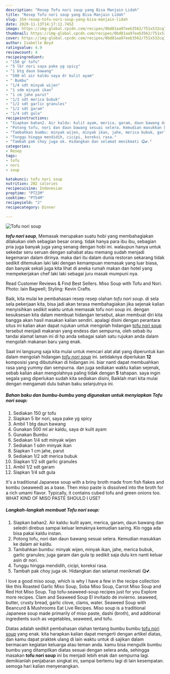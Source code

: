 ```yaml
---
description: "Resep Tofu nori soup yang Bisa Manjain Lidah"
title: "Resep Tofu nori soup yang Bisa Manjain Lidah"
slug: 354-resep-tofu-nori-soup-yang-bisa-manjain-lidah
date: 2020-11-13T14:17:11.745Z
image: https://img-global.cpcdn.com/recipes/0bd81aa97eeb3562/751x532cq70/tofu-nori-soup-foto-resep-utama.jpg
thumbnail: https://img-global.cpcdn.com/recipes/0bd81aa97eeb3562/751x532cq70/tofu-nori-soup-foto-resep-utama.jpg
cover: https://img-global.cpcdn.com/recipes/0bd81aa97eeb3562/751x532cq70/tofu-nori-soup-foto-resep-utama.jpg
author: Isabelle Boyd
ratingvalue: 4.9
reviewcount: 4
recipeingredient:
- "150 gr tofu"
- "5 lbr nori saya pake yg spicy"
- "1 btg daun bawang"
- "500 ml air kaldu saya dr kulit ayam"
- " Bumbu"
- "1/4 sdt minyak wijen"
- "1 sdm minyak ikan"
- "1 cm jahe parut"
- "1/2 sdt merica bubuk"
- "1/2 sdt garlic granules"
- "1/2 sdt garam"
- "1/4 sdt gula"
recipeinstructions:
- "Siapkan bahan2. Air kaldu: kulit ayam, merica, garam, daun bawang dan seledri direbus sampai keluar lemaknya kemudian saring. Klo ngga ada bisa pakai kaldu instan."
- "Potong tofu, nori dan daun bawang sesuai selera. Kemudian masukkan ke dalam air kaldu."
- "Tambahkan bumbu: minyak wijen, minyak ikan, jahe, merica bubuk, garlic granules; juga garam dan gula tp sedikit saja dulu krn nanti keluar asin dr nori."
- "Tunggu hingga mendidih, cicipi, koreksi rasa."
- "Tambah pak choy juga ok. Hidangkan dan selamat menikmati 😋💕."
categories:
- Resep
tags:
- tofu
- nori
- soup

katakunci: tofu nori soup 
nutrition: 202 calories
recipecuisine: Indonesian
preptime: "PT22M"
cooktime: "PT54M"
recipeyield: "2"
recipecategory: Dinner

---
```



![Tofu nori soup](https://img-global.cpcdn.com/recipes/0bd81aa97eeb3562/751x532cq70/tofu-nori-soup-foto-resep-utama.jpg)

<b><i>tofu nori soup</i></b>, Memasak merupakan suatu hobi yang membahagiakan dilakukan oleh sebagian besar orang. tidak hanya para ibu ibu, sebagian pria juga banyak juga yang senang dengan hobi ini. walaupun hanya untuk sekedar seru seruan dengan sahabat atau memang sudah menjadi kegemaran dalam dirinya. maka dari itu dalam dunia restoran sekarang tidak sedikit ditemukan laki laki dengan kemampuan memasak yang luar biasa, dan banyak sekali juga kita lihat di aneka rumah makan dan hotel yang mempekerjakan chef laki laki sebagai juru masak mumpuni nya.

Read Customer Reviews &amp; Find Best Sellers. Miso Soup with Tofu and Nori. Photo: Iain Bagwell; Styling: Kevin Crafts.

Baik, kita mulai ke pembahasan resep resep olahan <i>tofu nori soup</i>. di sela sela pekerjaan kita, bisa jadi akan terasa membahagiakan jika sejenak kalian menyisihkan sedikit waktu untuk memasak tofu nori soup ini. dengan kesuksesan kita dalam membuat hidangan tersebut, akan membuat diri kita bangga akan hasil masakan kalian sendiri. apalagi disini dengan perantara situs ini kalian akan dapat rujukan untuk mengolah hidangan <u>tofu nori soup</u> tersebut menjadi makanan yang endess dan sempurna, oleh sebab itu tandai alamat laman ini di hp anda sebagai salah satu rujukan anda dalam mengolah makanan baru yang enak.


Saat ini langsung saja kita mulai untuk mencari alat alat yang diperuntuk kan dalam mengolah hidangan <u><i>tofu nori soup</i></u> ini. setidaknya diperlukan <b>12</b> komposisi yang dibutuhkan di hidangan ini. biar nanti dapat membuahkan rasa yang yummy dan sempurna. dan juga sediakan waktu kalian sejenak, sebab kalian akan mengolahnya paling tidak dengan <b>5</b> tahapan. saya ingin segala yang diperlukan sudah kita sediakan disini, Baiklah mari kita mulai dengan mengamati dulu bahan baku selanjutnya ini.

<!--inarticleads1-->

##### Bahan baku dan bumbu-bumbu yang digunakan untuk menyiapkan Tofu nori soup:

1. Sediakan 150 gr tofu
1. Siapkan 5 lbr nori, saya pake yg spicy
1. Ambil 1 btg daun bawang
1. Gunakan 500 ml air kaldu, saya dr kulit ayam
1. Gunakan  Bumbu
1. Sediakan 1/4 sdt minyak wijen
1. Sediakan 1 sdm minyak ikan
1. Siapkan 1 cm jahe, parut
1. Sediakan 1/2 sdt merica bubuk
1. Siapkan 1/2 sdt garlic granules
1. Ambil 1/2 sdt garam
1. Siapkan 1/4 sdt gula


It&#39;s a traditional Japanese soup with a briny broth made from fish flakes and kombu (seaweed) as a base. Then miso paste is dissolved into the broth for a rich umami flavor. Typically, it contains cubed tofu and green onions too. WHAT KIND OF MISO PASTE SHOULD I USE? 

<!--inarticleads2-->

##### Langkah-langkah membuat Tofu nori soup:

1. Siapkan bahan2. Air kaldu: kulit ayam, merica, garam, daun bawang dan seledri direbus sampai keluar lemaknya kemudian saring. Klo ngga ada bisa pakai kaldu instan.
1. Potong tofu, nori dan daun bawang sesuai selera. Kemudian masukkan ke dalam air kaldu.
1. Tambahkan bumbu: minyak wijen, minyak ikan, jahe, merica bubuk, garlic granules; juga garam dan gula tp sedikit saja dulu krn nanti keluar asin dr nori.
1. Tunggu hingga mendidih, cicipi, koreksi rasa.
1. Tambah pak choy juga ok. Hidangkan dan selamat menikmati 😋💕.


I love a good miso soup, which is why I have a few in the recipe collection like this Roasted Garlic Miso Soup, Soba Miso Soup, Carrot Miso Soup and Red Hot Miso Soup. Top tofu-seaweed-soup recipes just for you Explore more recipes. Clam and Seaweed Soup El invitado de invierno. seaweed, butter, crusty bread, garlic clove, clams, water. Seaweed Soup with Beancurd &amp; Mushrooms Eat Live Recipes. Miso soup is a traditional Japanese soup made primarily of miso paste, dashi (broth), and additional ingredients such as vegetables, seaweed, and tofu. 

Diatas adalah sedikit pembahasan olahan tentang bumbu bumbu <u>tofu nori soup</u> yang enak. kita harapkan kalian dapat mengerti dengan artikel diatas, dan kamu dapat praktek ulang di lain waktu untuk di sajikan dalam bermacam kegiatan keluarga atau teman anda. kamu bisa mengulik bumbu bumbu yang ditampilkan diatas sesuai dengan selera anda, sehingga masakan <b>tofu nori soup</b> ini bs menjadi lebih enak dan sempurna lagi. demikianlah penjabaran singkat ini, sampai bertemu lagi di lain kesempatan. semoga hari kalian menyenangkan.
